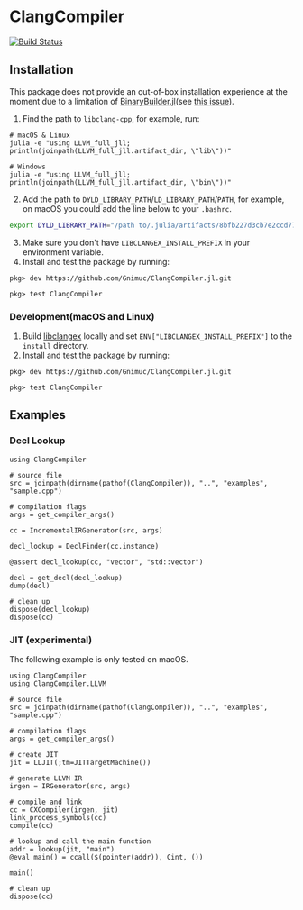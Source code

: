 # ClangCompiler

[![Build Status](https://github.com/Gnimuc/ClangCompiler.jl/workflows/CI/badge.svg)](https://github.com/Gnimuc/ClangCompiler.jl/actions)

## Installation

This package does not provide an out-of-box installation experience at the moment due to a limitation of [BinaryBuilder.jl](https://github.com/JuliaPackaging/BinaryBuilder.jl)(see [this issue](https://github.com/JuliaPackaging/Yggdrasil/pull/3315)).

1. Find the path to `libclang-cpp`, for example, run:
```shell
# macOS & Linux
julia -e "using LLVM_full_jll; println(joinpath(LLVM_full_jll.artifact_dir, \"lib\"))"

# Windows
julia -e "using LLVM_full_jll; println(joinpath(LLVM_full_jll.artifact_dir, \"bin\"))"
```
2. Add the path to `DYLD_LIBRARY_PATH`/`LD_LIBRARY_PATH`/`PATH`, for example, on macOS you could add the line below to your `.bashrc`.
```bash
export DYLD_LIBRARY_PATH="/path to/.julia/artifacts/8bfb227d3cb7e2ccd779f47050025cfa0b0fea9b/lib:${DYLD_LIBRARY_PATH:-}"
```
3. Make sure you don't have `LIBCLANGEX_INSTALL_PREFIX` in your environment variable.
4. Install and test the package by running:
```julia-repl
pkg> dev https://github.com/Gnimuc/ClangCompiler.jl.git

pkg> test ClangCompiler
```

### Development(macOS and Linux)
1. Build [libclangex](https://github.com/Gnimuc/libclangex) locally and set `ENV["LIBCLANGEX_INSTALL_PREFIX"]` to the `install` directory.
2. Install and test the package by running:
```julia-repl
pkg> dev https://github.com/Gnimuc/ClangCompiler.jl.git

pkg> test ClangCompiler
```

## Examples

### Decl Lookup

```
using ClangCompiler

# source file
src = joinpath(dirname(pathof(ClangCompiler)), "..", "examples", "sample.cpp")

# compilation flags
args = get_compiler_args()

cc = IncrementalIRGenerator(src, args)

decl_lookup = DeclFinder(cc.instance)

@assert decl_lookup(cc, "vector", "std::vector")

decl = get_decl(decl_lookup)
dump(decl)

# clean up
dispose(decl_lookup)
dispose(cc)
```

### JIT (experimental)

The following example is only tested on macOS.

```julia-repl
using ClangCompiler
using ClangCompiler.LLVM

# source file
src = joinpath(dirname(pathof(ClangCompiler)), "..", "examples", "sample.cpp")

# compilation flags
args = get_compiler_args()

# create JIT
jit = LLJIT(;tm=JITTargetMachine())

# generate LLVM IR
irgen = IRGenerator(src, args)

# compile and link
cc = CXCompiler(irgen, jit)
link_process_symbols(cc)
compile(cc)

# lookup and call the main function 
addr = lookup(jit, "main")
@eval main() = ccall($(pointer(addr)), Cint, ())

main()

# clean up
dispose(cc)
```
